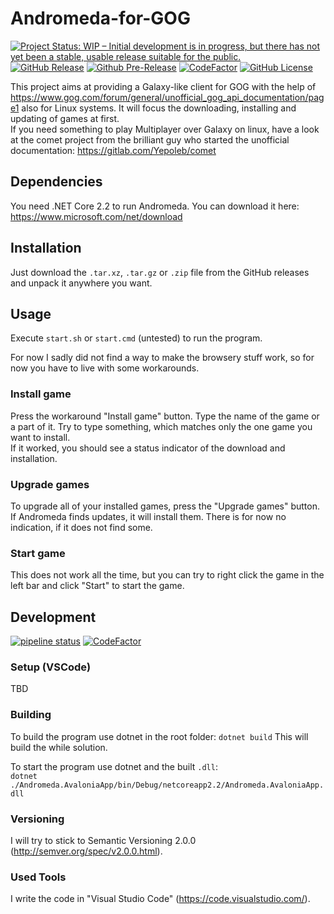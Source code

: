 # Andromeda-for-GOG
[![Project Status: WIP – Initial development is in progress, but there has not yet been a stable, usable release suitable for the public.](http://www.repostatus.org/badges/latest/active.svg)](http://www.repostatus.org/#active)
[![GitHub Release](https://img.shields.io/github/release/NicoVIII/Andromeda-for-GOG.svg)](https://github.com/NicoVIII/Andromeda-for-GOG/releases/latest)
[![Github Pre-Release](https://img.shields.io/github/release/NicoVIII/Andromeda-for-GOG/all.svg?label=prerelease)](https://github.com/NicoVIII/Andromeda-for-GOG/releases)
[![CodeFactor](https://www.codefactor.io/repository/github/nicoviii/andromeda-for-gog/badge)](https://www.codefactor.io/repository/github/nicoviii/andromeda-for-gog)
[![GitHub License](https://img.shields.io/badge/license-MIT-blue.svg)](https://raw.githubusercontent.com/NicoVIII/Andromeda-for-GOG/master/LICENSE)

This project aims at providing a Galaxy-like client for GOG with the help of https://www.gog.com/forum/general/unofficial_gog_api_documentation/page1 also for Linux systems. It will focus the downloading, installing and updating of games at first.  
If you need something to play Multiplayer over Galaxy on linux, have a look at the comet project from the brilliant guy who started the unofficial documentation:
https://gitlab.com/Yepoleb/comet

## Dependencies
You need .NET Core 2.2 to run Andromeda. You can download it here:
https://www.microsoft.com/net/download

## Installation
Just download the `.tar.xz`, `.tar.gz` or `.zip` file from the GitHub releases and unpack it anywhere you want.

## Usage
Execute `start.sh` or `start.cmd` (untested) to run the program.

For now I sadly did not find a way to make the browsery stuff work, so for now you have to live with some workarounds.

### Install game
Press the workaround "Install game" button. Type the name of the game or a part of it. Try to type something, which matches only the one game you want to install.  
If it worked, you should see a status indicator of the download and installation.

### Upgrade games
To upgrade all of your installed games, press the "Upgrade games" button. If Andromeda finds updates, it will install them. There is for now no indication, if it does not find some.

### Start game
This does not work all the time, but you can try to right click the game in the left bar and click "Start" to start the game.

## Development
[![pipeline status](https://gitlab.com/NicoVIII/Andromeda-for-GOG/badges/develop/pipeline.svg)](https://gitlab.com/NicoVIII/Andromeda-for-GOG/commits/develop)
[![CodeFactor](https://www.codefactor.io/repository/github/nicoviii/andromeda-for-gog/badge/develop)](https://www.codefactor.io/repository/github/nicoviii/andromeda-for-gog/overview/develop)

### Setup (VSCode)
TBD

### Building
To build the program use dotnet in the root folder: `dotnet build`
This will build the while solution.

To start the program use dotnet and the built `.dll`:  
`dotnet ./Andromeda.AvaloniaApp/bin/Debug/netcoreapp2.2/Andromeda.AvaloniaApp.dll`

### Versioning
I will try to stick to Semantic Versioning 2.0.0 (http://semver.org/spec/v2.0.0.html).

### Used Tools
I write the code in "Visual Studio Code" (https://code.visualstudio.com/).

